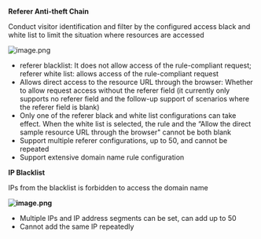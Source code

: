 
**Referer Anti-theft Chain**

Conduct visitor identification and filter by the configured access black and white list to limit the situation where resources are accessed

![image.png](https://img1.jcloudcs.com/cms/cae838c5-ec36-405a-8d72-a1dfe1ff517120180403184257.png)

- referer blacklist: It does not allow access of the rule-compliant request; referer white list: allows access of the rule-compliant request
- Allows direct access to the resource URL through the browser: Whether to allow request access without the referer field (it currently only supports no referer field and the follow-up support of scenarios where the referer field is blank)
- Only one of the referer black and white list configurations can take effect. When the white list is selected, the rule and the “Allow the direct sample resource URL through the browser" cannot be both blank
- Support multiple referer configurations, up to 50, and cannot be repeated
- Support extensive domain name rule configuration

**IP Blacklist**

IPs from the blacklist is forbidden to access the domain name

**![image.png](https://img1.jcloudcs.com/cms/cb6511da-4608-4c31-b628-d9be43546cc120180403191802.png)**

- Multiple IPs and IP address segments can be set, can add up to 50
- Cannot add the same IP repeatedly

 



